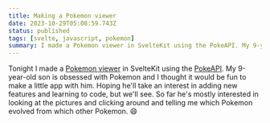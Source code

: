 ```yaml
---
title: Making a Pokemon viewer
date: 2023-10-29T05:08:59.743Z
status: published
tags: [svelte, javascript, pokemon]
summary: I made a Pokemon viewer in SvelteKit using the PokeAPI. My 9-year-old son is obsessed with Pokemon and I thought it would be fun to make a little app with him.
---
```


Tonight I made a [Pokemon viewer](/pokedex) in SvelteKit using the [PokeAPI](https://pokeapi.co/). My 9-year-old son is obsessed with Pokemon and I thought it would be fun to make a little app with him. Hoping he'll take an interest in adding new features and learning to code, but we'll see. So far he's mostly interested in looking at the pictures and clicking around and telling me which Pokemon evolved from which other Pokemon. 😄
